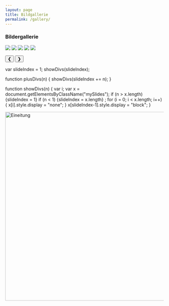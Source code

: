 ```yaml
---
layout: page
title: Bildgallerie
permalink: /gallery/
---
```


### Bildergallerie

<img class="dummieAbb" src="/dummie/images/abb-dummies.001.png">
<img class="dummieAbb" src="/dummie/images/abb-dummies.002.png">
<img class="dummieAbb" src="/dummie/images/abb-dummies.003.png">
<img class="dummieAbb" src="/dummie/images/abb-dummies.004.png">
<img class="dummieAbb" src="/dummie/images/abb-dummies.005.png">

<button class="w3-button w3-display-left" onclick="plusDivs(-1)">&#10094;</button>
<button class="w3-button w3-display-right" onclick="plusDivs(+1)">&#10095;</button>

var slideIndex = 1;
showDivs(slideIndex);

function plusDivs(n) {
  showDivs(slideIndex += n);
}

function showDivs(n) {
  var i;
  var x = document.getElementsByClassName("mySlides");
  if (n > x.length) {slideIndex = 1} 
  if (n < 1) {slideIndex = x.length} ;
  for (i = 0; i < x.length; i++) {
    x[i].style.display = "none"; 
  }
  x[slideIndex-1].style.display = "block"; 
}

<img src="/dummie/images/abb-dummies2.gif" alt="Eineitung" width="600" class="responsive">


